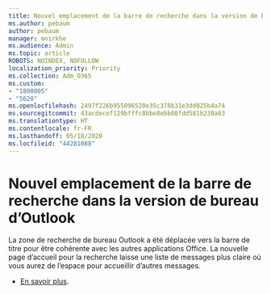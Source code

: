 ```yaml
---
title: Nouvel emplacement de la barre de recherche dans la version de bureau d’Outlook
ms.author: pebaum
author: pebaum
manager: mnirkhe
ms.audience: Admin
ms.topic: article
ROBOTS: NOINDEX, NOFOLLOW
localization_priority: Priority
ms.collection: Adm_O365
ms.custom:
- "1800005"
- "5620"
ms.openlocfilehash: 2497f226b955096520e35c378b31e3dd025b4a74
ms.sourcegitcommit: 43acdecef129bfffc8bbe8ebb08fdd581b238a03
ms.translationtype: HT
ms.contentlocale: fr-FR
ms.lasthandoff: 05/18/2020
ms.locfileid: "44281088"
---
```

# <a name="new-location-of-the-search-bar-in-outlook-desktop"></a>Nouvel emplacement de la barre de recherche dans la version de bureau d’Outlook

La zone de recherche de bureau Outlook a été déplacée vers la barre de titre pour être cohérente avec les autres applications Office. La nouvelle page d’accueil pour la recherche laisse une liste de messages plus claire où vous aurez de l’espace pour accueillir d’autres messages.
- [En savoir plus](https://support.microsoft.com/fr-FR/office/96fee452-80cd-492d-a35c-5c37584b416b).
